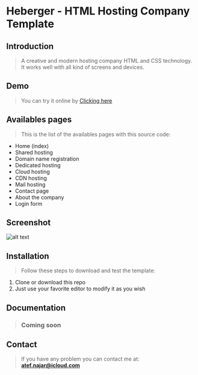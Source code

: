 # Heberger - HTML Hosting Company Template

## Introduction

> A creative and modern hosting company HTML and CSS technology.
It works well with all kind of screens and devices.

## Demo

> You can try it online by [Clicking here](https://atf19.github.io/heberger-html-template/ "Heberger html template demo")


## Availables pages

> This is the list of the availables pages with this source code:
* Home (index)
* Shared hosting
* Domain name registration
* Dedicated hosting
* Cloud hosting
* CDN hosting
* Mail hosting
* Contact page
* About the company
* Login form

## Screenshot

![alt text](http://res.cloudinary.com/atf19/image/upload/c_scale,w_800/v1506766492/Hebegrer_Host_the_right_way_rsenqj.png)


## Installation

> Follow these steps to download and test the template:
1. Clone or download this repo
2. Just use your favorite editor to modify it as you wish


## Documentation

> ### Coming soon

## Contact

> If you have any problem you can contact me at: **atef.najar@icloud.com**

